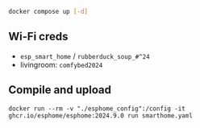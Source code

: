 ```bash
docker compose up [-d]
```

## Wi-Fi creds
- `esp_smart_home` / `rubberduck_soup_#^24`
- livingroom: `comfybed2024`

## Compile and upload
```
docker run --rm -v "./esphome_config":/config -it ghcr.io/esphome/esphome:2024.9.0 run smarthome.yaml
```
